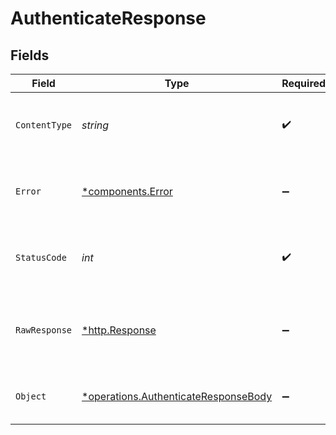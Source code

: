 # AuthenticateResponse


## Fields

| Field                                                                                       | Type                                                                                        | Required                                                                                    | Description                                                                                 |
| ------------------------------------------------------------------------------------------- | ------------------------------------------------------------------------------------------- | ------------------------------------------------------------------------------------------- | ------------------------------------------------------------------------------------------- |
| `ContentType`                                                                               | *string*                                                                                    | :heavy_check_mark:                                                                          | HTTP response content type for this operation                                               |
| `Error`                                                                                     | [*components.Error](../../models/components/error.md)                                       | :heavy_minus_sign:                                                                          | An unknown error occurred interacting with the API.                                         |
| `StatusCode`                                                                                | *int*                                                                                       | :heavy_check_mark:                                                                          | HTTP response status code for this operation                                                |
| `RawResponse`                                                                               | [*http.Response](https://pkg.go.dev/net/http#Response)                                      | :heavy_minus_sign:                                                                          | Raw HTTP response; suitable for custom response parsing                                     |
| `Object`                                                                                    | [*operations.AuthenticateResponseBody](../../models/operations/authenticateresponsebody.md) | :heavy_minus_sign:                                                                          | The api key to use for authenticated endpoints.                                             |